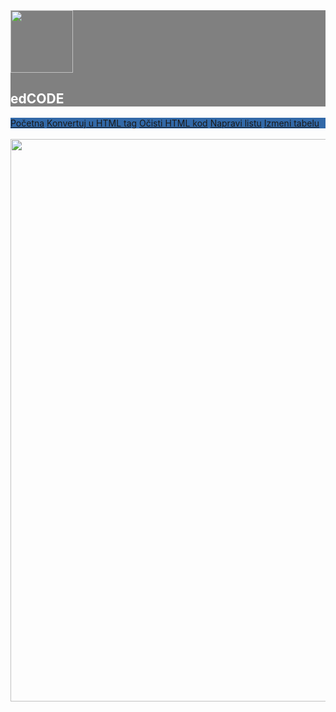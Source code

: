 <!DOCTYPE html>
<html>
<head>
    <title>W3.CSS</title>
    <meta name="viewport" content="width=device-width, initial-scale=1">
    <link rel="stylesheet" href="https://www.w3schools.com/w3css/4/w3.css">
    <link href="https://cdn.jsdelivr.net/npm/bootstrap@5.3.0-alpha2/dist/css/bootstrap.min.css" rel="stylesheet" integrity="sha384-aFq/bzH65dt+w6FI2ooMVUpc+21e0SRygnTpmBvdBgSdnuTN7QbdgL+OapgHtvPp" crossorigin="anonymous">
    <style>
        .img1 {
            width: 900px;
            margin-right: 80%;
        }
        #divone {
            background-color: #3269a8;
            color: white;
        }
        #div2 {
            background-color: gray;
        }
        #h2 {
            color: white;
        }
        .dropdown {
            position: relative;
            display: inline-block;
        }
        .dropbtn {
            background-color: #3269a8;
            color: white;
            padding: 10px;
            font-size: 16px;
            border: none;
            cursor: pointer;
        }
        .dropdown-content {
            display: none;
            position: absolute;
            z-index: 1;
            background-color: #3269a8;
            color: #ffffff;
            text-decoration: none;
        }
        .dropdown-content a {
            color: white;
            padding: 12px 16px;
            text-decoration: none;
            display: block;
        }
        .dropdown-content a:hover {
            background-color: gray;
            color: black;
        }
        .dropdown:hover .dropdown-content {
            display: block;
        }
    </style>
</head>
<body id="body" class="body">
    <div id="div2">
        <img src="https://thumbs.dreamstime.com/b/design-code-logo-template-illustration-106362967.jpg" width="100px">
        <h2 id="h2">edCODE</h2>
    </div>
    <div id="divone">
        <a href="menu.html" class="w3-bar-item w3-button">Početna</a>
        <a href="convert.html" class="w3-bar-item w3-button">Konvertuj u HTML tag</a>
        <a href="clean.html" class="w3-bar-item w3-button">Očisti HTML kod</a>
        <a href="list.html" class="w3-bar-item w3-button">Napravi listu</a>
        <a href="change.html" class="w3-bar-item w3-button">Izmeni tabelu</a>
    </div>
    <br>
    <img src="https://play-lh.googleusercontent.com/xcl9ZcT0QDPx8Bnkr4Ct-VY4P5HjQ_iMxkwmRxmMqV3TfMNiHJyXs0ppjLp2XcyzA3w=w240-h480" class="img1">
</body>
</html>
